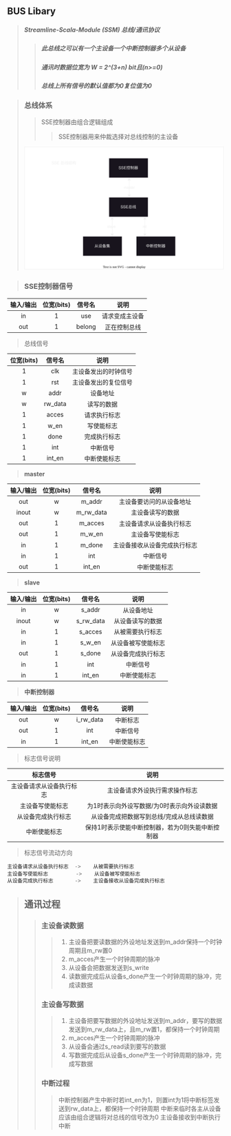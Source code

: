 ## BUS Libary
> ##### Streamline-Scala-Module (SSM) 总线/通讯协议
> > ##### 此总线之可以有一个主设备一个中断控制器多个从设备
> > ##### 通讯时数据位宽为 W = 2^(3+n) bit且(n>=0)
> > ##### 总线上所有信号的默认值都为0复位值为0

> ### 总线体系
>> SSE控制器由组合逻辑组成
>>>SSE控制器用来仲裁选择对总线控制的主设备
> 
>![总线体系](./SSE%E6%80%BB%E7%BA%BF%E4%BD%93%E7%B3%BB.svg)

> ### SSE控制器信号
|输入/输出 | 位宽(bits)  |信号名      | 说明 
|:---:    | :----:     | :----:    |:----:  
| in      | 1          | use       | 请求变成主设备
| out     | 1          | belong    | 正在控制总线 

> 总线信号

| 位宽(bits)  |信号名      | 说明 
| :----:      | :----:   |:----:  
| 1           | clk      |主设备发出的时钟信号
| 1           | rst      |主设备发出的复位信号
| w           | addr     |设备地址
| w           | rw_data  |读写的数据
| 1           | acces    |请求执行标志
| 1           | w_en     |写使能标志 
| 1           | done     |完成执行标志
| 1           | int      |中断信号
| 1           | int_en   |中断使能标志

> **master**          

|输入/输出| 位宽(bits)   |信号名      | 说明          
|:---:   | :----:      | :----:    |:----:   
|out     | w           | m_addr    |主设备要访问的从设备地址
|inout   | w           | m_rw_data |主设备读写的数据
|out     | 1           | m_acces   |主设备请求从设备执行标志
|out     | 1           | m_w_en    |主设备写使能标志 
|in      | 1           | m_done    |主设备接收从设备完成执行标志
|in      | 1           | int       |中断信号
|out     | 1           | int_en    |中断使能标志
> **slave**
 
|输入/输出| 位宽(bits)   |信号名      | 说明          
|:---:   | :----:      |:----:     | :----:        
|in      | w           | s_addr    |从设备地址
|inout   | w           | s_rw_data |从设备读写的数据
|in      | 1           | s_acces   |从被需要执行标志
|in      | 1           | s_w_en    |从设备被写使能标志 
|out     | 1           | s_done    |从设备完成执行标志
|in      | 1           | int       |中断信号
|in      | 1           | int_en    |中断使能标志
> **中断控制器**

|输入/输出| 位宽(bits)   |信号名      | 说明          
|:---:   | :----:      |:----:     | :----:  
|out     | w           | i_rw_data |中断标志  
|out     | 1           | int       |中断信号
|in      | 1           | int_en    |中断使能标志
> 标志信号说明

|标志信号                 |  说明  
|:---:                  |  :----:
|主设备请求从设备执行标志   |主设备请求外设执行需求操作标志
|主设备写使能标志          |为1时表示向外设写数据/为0时表示向外设读数据
|从设备完成执行标志        |从设备完成把数据写到总线/完成从总线读数据
|中断使能标志             |保持1时表示使能中断控制器，若为0则失能中断控制器

> 标志信号流动方向
```RUST
主设备请求从设备执行标志  ->    从被需要执行标志
主设备写使能标志         ->    从设备被写使能标志 
从设备完成执行标志       ->    主设备接收从设备完成执行标志 
```


> ## 通讯过程
>> ### 主设备读数据
>>> 1. 主设备把要读数据的外设地址发送到m_addr保持一个时钟周期且m_rw置0
>>> 2. m_acces产生一个时钟周期的脉冲
>>> 3. 从设备会把数据发送到s_write
>>> 4. 读数据完成后从设备s_done产生一个时钟周期的脉冲，完成读数据
>> ### 主设备写数据
>>> 1. 主设备把要写数据的外设地址发送到m_addr，要写的数据发送到m_rw_data上，且m_rw置1，都保持一个时钟周期
>>> 2. m_acces产生一个时钟周期的脉冲
>>> 3. 从设备会通过s_read读到要写的数据
>>> 4. 写数据完成后从设备s_done产生一个时钟周期的脉冲，完成写数据
>> ### 中断过程
>>> 中断控制器产生中断时若int_en为1，则置int为1将中断标签发送到rw_data上，都保持一个时钟周期
>>> 中断来临时各主从设备应该由组合逻辑将对总线的信号改为0
>>> 主设备接收到中断执行中断